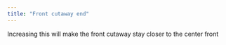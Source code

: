 ```yaml
---
title: "Front cutaway end"
---
```


Increasing this will make the front cutaway stay closer to the center front




